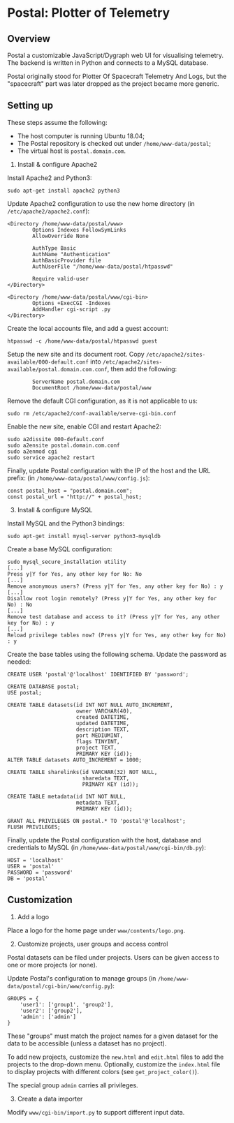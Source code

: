 Postal: Plotter of Telemetry
============================

Overview
--------

Postal a customizable JavaScript/Dygraph web UI for visualising telemetry. The
backend is written in Python and connects to a MySQL database.

Postal originally stood for Plotter Of Spacecraft Telemetry And Logs, but the
"spacecraft" part was later dropped as the project became more generic.

Setting up
----------

These steps assume the following:
- The host computer is running Ubuntu 18.04;
- The Postal repository is checked out under `/home/www-data/postal`;
- The virtual host is `postal.domain.com`.

1. Install & configure Apache2

Install Apache2 and Python3:

```
sudo apt-get install apache2 python3
```

Update Apache2 configuration to use the new home directory (in
`/etc/apache2/apache2.conf`):

```
<Directory /home/www-data/postal/www>
        Options Indexes FollowSymLinks
        AllowOverride None

        AuthType Basic
        AuthName "Authentication"
        AuthBasicProvider file
        AuthUserFile "/home/www-data/postal/htpasswd"

        Require valid-user
</Directory>

<Directory /home/www-data/postal/www/cgi-bin>
        Options +ExecCGI -Indexes
        AddHandler cgi-script .py
</Directory>
```

Create the local accounts file, and add a guest account:

```
htpasswd -c /home/www-data/postal/htpasswd guest
```

Setup the new site and its document root. Copy
`/etc/apache2/sites-available/000-default.conf` into
`/etc/apache2/sites-available/postal.domain.com.conf`, then add the
following:

```
        ServerName postal.domain.com
        DocumentRoot /home/www-data/postal/www
```

Remove the default CGI configuration, as it is not applicable to us:

```
sudo rm /etc/apache2/conf-available/serve-cgi-bin.conf
```

Enable the new site, enable CGI and restart Apache2:

```
sudo a2dissite 000-default.conf
sudo a2ensite postal.domain.com.conf
sudo a2enmod cgi
sudo service apache2 restart
```

Finally, update Postal configuration with the IP of the host and the URL prefix:
(in `/home/www-data/postal/www/config.js`):

```
const postal_host = "postal.domain.com";
const postal_url = "http://" + postal_host;
```

3. Install & configure MySQL

Install MySQL and the Python3 bindings:

```
sudo apt-get install mysql-server python3-mysqldb
```

Create a base MySQL configuration:

```
sudo mysql_secure_installation utility
[...]
Press y|Y for Yes, any other key for No: No
[...]
Remove anonymous users? (Press y|Y for Yes, any other key for No) : y
[...]
Disallow root login remotely? (Press y|Y for Yes, any other key for No) : No
[...]
Remove test database and access to it? (Press y|Y for Yes, any other key for No) : y
[...]
Reload privilege tables now? (Press y|Y for Yes, any other key for No) : y
```

Create the base tables using the following schema. Update the password as
needed:

```
CREATE USER 'postal'@'localhost' IDENTIFIED BY 'password';

CREATE DATABASE postal;
USE postal;

CREATE TABLE datasets(id INT NOT NULL AUTO_INCREMENT,
                      owner VARCHAR(40),
                      created DATETIME,
                      updated DATETIME,
                      description TEXT,
                      port MEDIUMINT,
                      flags TINYINT,
                      project TEXT,
                      PRIMARY KEY (id));
ALTER TABLE datasets AUTO_INCREMENT = 1000;

CREATE TABLE sharelinks(id VARCHAR(32) NOT NULL,
                        sharedata TEXT,
                        PRIMARY KEY (id));

CREATE TABLE metadata(id INT NOT NULL,
                      metadata TEXT,
                      PRIMARY KEY (id));

GRANT ALL PRIVILEGES ON postal.* TO 'postal'@'localhost';
FLUSH PRIVILEGES;
```

Finally, update the Postal configuration with the host, database and credentials
to MySQL (in `/home/www-data/postal/www/cgi-bin/db.py`):

```
HOST = 'localhost'
USER = 'postal'
PASSWORD = 'password'
DB = 'postal'
```

Customization
-------------

1. Add a logo

Place a logo for the home page under `www/contents/logo.png`.

2. Customize projects, user groups and access control

Postal datasets can be filed under projects. Users can be given access to one or
more projects (or none).

Update Postal's configuration to manage groups (in
`/home/www-data/postal/cgi-bin/www/config.py`):

```
GROUPS = {
    'user1': ['group1', 'group2'],
    'user2': ['group2'],
    'admin': ['admin']
}
```

These "groups" must match the project names for a given dataset for the data to
be accessible (unless a dataset has no project).

To add new projects, customize the `new.html` and `edit.html` files to add the
projects to the drop-down menu. Optionally, customize the `index.html` file to
display projects with different colors (see `get_project_color()`).

The special group `admin` carries all privileges.

3. Create a data importer

Modify `www/cgi-bin/import.py` to support different input data.
